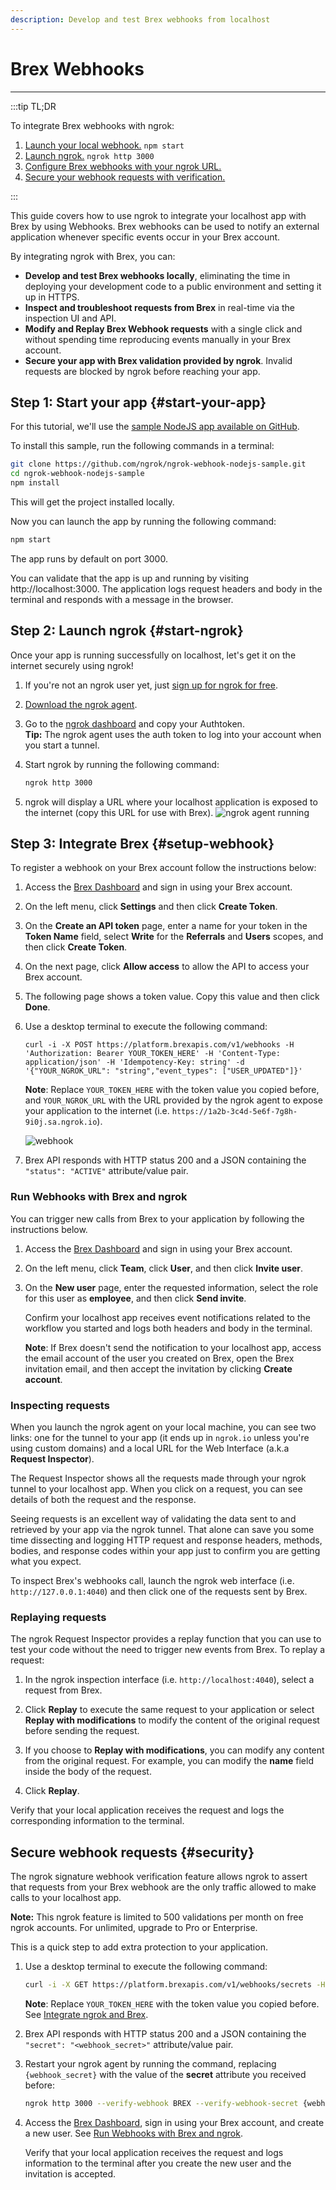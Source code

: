 ```yaml
---
description: Develop and test Brex webhooks from localhost
---
```


# Brex Webhooks
------------

:::tip TL;DR

To integrate Brex webhooks with ngrok:
1. [Launch your local webhook.](#start-your-app) `npm start`
1. [Launch ngrok.](#start-ngrok) `ngrok http 3000`
1. [Configure Brex webhooks with your ngrok URL.](#setup-webhook)
1. [Secure your webhook requests with verification.](#security)

:::


This guide covers how to use ngrok to integrate your localhost app with Brex by using Webhooks.
Brex webhooks can be used to notify an external application whenever specific events occur in your Brex account. 

By integrating ngrok with Brex, you can:

- **Develop and test Brex webhooks locally**, eliminating the time in deploying your development code to a public environment and setting it up in HTTPS.
- **Inspect and troubleshoot requests from Brex** in real-time via the inspection UI and API.
- **Modify and Replay Brex Webhook requests** with a single click and without spending time reproducing events manually in your Brex account.
- **Secure your app with Brex validation provided by ngrok**. Invalid requests are blocked by ngrok before reaching your app.


## **Step 1**: Start your app {#start-your-app}

For this tutorial, we'll use the [sample NodeJS app available on GitHub](https://github.com/ngrok/ngrok-webhook-nodejs-sample). 

To install this sample, run the following commands in a terminal:

```bash
git clone https://github.com/ngrok/ngrok-webhook-nodejs-sample.git
cd ngrok-webhook-nodejs-sample
npm install
```

This will get the project installed locally.

Now you can launch the app by running the following command: 

```bash
npm start
```

The app runs by default on port 3000. 

You can validate that the app is up and running by visiting http://localhost:3000. The application logs request headers and body in the terminal and responds with a message in the browser.


## **Step 2**: Launch ngrok {#start-ngrok}

Once your app is running successfully on localhost, let's get it on the internet securely using ngrok! 

1. If you're not an ngrok user yet, just [sign up for ngrok for free](https://ngrok.com/signup).

1. [Download the ngrok agent](https://ngrok.com/download).

1. Go to the [ngrok dashboard](https://dashboard.ngrok.com) and copy your Authtoken. <br />
    **Tip:** The ngrok agent uses the auth token to log into your account when you start a tunnel.
    
1. Start ngrok by running the following command:
    ```bash
    ngrok http 3000
    ```

1. ngrok will display a URL where your localhost application is exposed to the internet (copy this URL for use with Brex).
    ![ngrok agent running](/img/integrations/launch_ngrok_tunnel.png)


## **Step 3**: Integrate Brex {#setup-webhook}

To register a webhook on your Brex account follow the instructions below:

1. Access the [Brex Dashboard](https://dashboard.brex.com) and sign in using your Brex account.

1. On the left menu, click **Settings** and then click **Create Token**.

1. On the **Create an API token** page, enter a name for your token in the **Token Name** field, select **Write** for the **Referrals** and **Users** scopes, and then click **Create Token**.

1. On the next page, click **Allow access** to allow the API to access your Brex account.

1. The following page shows a token value. Copy this value and then click **Done**.

1. Use a desktop terminal to execute the following command:
    ```
    curl -i -X POST https://platform.brexapis.com/v1/webhooks -H 'Authorization: Bearer YOUR_TOKEN_HERE' -H 'Content-Type: application/json' -H 'Idempotency-Key: string' -d '{"YOUR_NGROK_URL": "string","event_types": ["USER_UPDATED"]}'
    ```

    **Note**: Replace `YOUR_TOKEN_HERE` with the token value you copied before, and `YOUR_NGROK_URL` with the URL provided by the ngrok agent to expose your application to the internet (i.e. `https://1a2b-3c4d-5e6f-7g8h-9i0j.sa.ngrok.io`).

    ![webhook](img/ngrok_url_configuration_brex.png)

1. Brex API responds with HTTP status 200 and a JSON containing the `"status": "ACTIVE"` attribute/value pair.


### Run Webhooks with Brex and ngrok

You can trigger new calls from Brex to your application by following the instructions below.

1. Access the [Brex Dashboard](https://dashboard.brex.com) and sign in using your Brex account.

1. On the left menu, click **Team**, click **User**, and then click **Invite user**.

1. On the **New user** page, enter the requested information, select the role for this user as **employee**, and then click **Send invite**.

    Confirm your localhost app receives event notifications related to the workflow you started and logs both headers and body in the terminal.

    **Note**: If Brex doesn't send the notification to your localhost app, access the email account of the user you created on Brex, open the Brex invitation email, and then accept the invitation by clicking **Create account**.


### Inspecting requests

When you launch the ngrok agent on your local machine, you can see two links: one for the tunnel to your app (it ends up in `ngrok.io` unless you're using custom domains) and a local URL for the Web Interface (a.k.a **Request Inspector**).

The Request Inspector shows all the requests made through your ngrok tunnel to your localhost app. When you click on a request, you can see details of both the request and the response.

Seeing requests is an excellent way of validating the data sent to and retrieved by your app via the ngrok tunnel. That alone can save you some time dissecting and logging HTTP request and response headers, methods, bodies, and response codes within your app just to confirm you are getting what you expect.

To inspect Brex's webhooks call, launch the ngrok web interface (i.e. `http://127.0.0.1:4040`) and then click one of the requests sent by Brex.


### Replaying requests

The ngrok Request Inspector provides a replay function that you can use to test your code without the need to trigger new events from Brex. To replay a request:

1. In the ngrok inspection interface (i.e. `http://localhost:4040`), select a request from Brex.

1. Click **Replay** to execute the same request to your application or select **Replay with modifications** to modify the content of the original request before sending the request.

1. If you choose to **Replay with modifications**, you can modify any content from the original request. For example, you can modify the **name** field inside the body of the request.

1. Click **Replay**.

Verify that your local application receives the request and logs the corresponding information to the terminal.


## Secure webhook requests {#security}

The ngrok signature webhook verification feature allows ngrok to assert that requests from your Brex webhook are the only traffic allowed to make calls to your localhost app.

**Note:** This ngrok feature is limited to 500 validations per month on free ngrok accounts. For unlimited, upgrade to Pro or Enterprise.

This is a quick step to add extra protection to your application.

1. Use a desktop terminal to execute the following command:
    
    ```bash
    curl -i -X GET https://platform.brexapis.com/v1/webhooks/secrets -H 'Authorization: Bearer YOUR_TOKEN_HERE'
    ```
    **Note**: Replace `YOUR_TOKEN_HERE` with the token value you copied before. See [Integrate ngrok and Brex](#setup-webhook).

1. Brex API responds with HTTP status 200 and a JSON containing the `"secret": "<webhook_secret>"` attribute/value pair.

1. Restart your ngrok agent by running the command, replacing `{webhook_secret}` with the value of the **secret** attribute you received before:
    
    ```bash
    ngrok http 3000 --verify-webhook BREX --verify-webhook-secret {webhook_secret}
    ```

1. Access the [Brex Dashboard](https://dashboard.brex.com), sign in using your Brex account, and create a new user. See [Run Webhooks with Brex and ngrok](#run-webhook).

    Verify that your local application receives the request and logs information to the terminal after you create the new user and the invitation is accepted.




